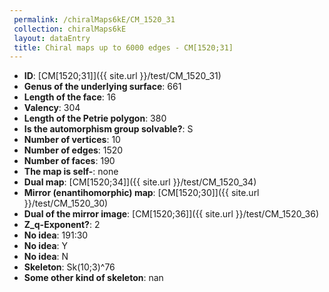 ```yaml
--- 
 permalink: /chiralMaps6kE/CM_1520_31 
 collection: chiralMaps6kE
 layout: dataEntry
 title: Chiral maps up to 6000 edges - CM[1520;31]
---
```


- **ID**: [CM[1520;31]]({{ site.url }}/test/CM_1520_31)
- **Genus of the underlying surface**: 661
- **Length of the face**: 16
- **Valency**: 304
- **Length of the Petrie polygon**: 380
- **Is the automorphism group solvable?**: S
- **Number of vertices**: 10
- **Number of edges**: 1520
- **Number of faces**: 190
- **The map is self-**: none
- **Dual map**: [CM[1520;34]]({{ site.url }}/test/CM_1520_34)
- **Mirror (enantihomorphic) map**: [CM[1520;30]]({{ site.url }}/test/CM_1520_30)
- **Dual of the mirror image**: [CM[1520;36]]({{ site.url }}/test/CM_1520_36)
- **Z_q-Exponent?**: 2
- **No idea**:  191:30
- **No idea**: Y
- **No idea**: N
- **Skeleton**: Sk(10;3)^76
- **Some other kind of skeleton**: nan
